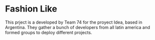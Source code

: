 # Fashion Like

This prject is a developed by Team 74 for the proyect Idea, based in Argentina. They gather a bunch of developers from all latin america and formed groups to deploy different projects.
